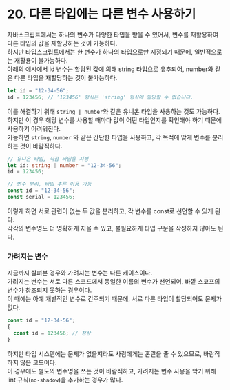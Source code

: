 # 20. 다른 타입에는 다른 변수 사용하기

자바스크립트에서는 하나의 변수가 다양한 타입을 받을 수 있어서, 변수를 재활용하여 다른 타입의 값을 재할당하는 것이 가능하다.  
하지만 타입스크립트에서는 한 변수가 하나의 타입으로만 지정되기 때문에, 일반적으로는 재활용이 불가능하다.  
아래의 예시에서 id 변수는 할당된 값에 의해 string 타입으로 유추되어, number와 같은 다른 타입을 재할당하는 것이 불가능하다.

```ts
let id = "12-34-56";
id = 123456; // ’123456' 형식은 'string' 형식에 할당할 수 없습니다.
```

이를 해결하기 위해 `string | number`와 같은 유니온 타입을 사용하는 것도 가능하다.  
하지만 이 경우 해당 변수를 사용할 때마다 값이 어떤 타입인지를 확인해야 하기 때문에 사용하기 어려워진다.  
가능하면 `string`, `number` 와 같은 간단한 타입을 사용하고, 각 목적에 맞게 변수를 분리하는 것이 바람직하다.

```ts
// 유니온 타입, 직접 타입을 지정
let id: string | number = "12-34-56";
id = 123456;

// 변수 분리, 타입 추론 이용 가능
const id = "12-34-56";
const serial = 123456;
```

이렇게 하면 서로 관련이 없는 두 값을 분리하고, 각 변수를 const로 선언할 수 있게 된다.  
각각의 변수명도 더 명확하게 지을 수 있고, 불필요하게 타입 구문을 작성하지 않아도 된다.

### 가려지는 변수

지금까지 살펴본 경우와 가려지는 변수는 다른 케이스이다.  
가려지는 변수는 서로 다른 스코프에서 동일한 이름의 변수가 선언되어, 바깥 스코프의 변수가 참조되지 못하는 경우이다.  
이 때에는 아예 개별적인 변수로 간주되기 때문에, 서로 다른 타입이 할당되어도 문제가 없다.

```ts
const id = "12-34-56";
{
  const id = 123456; // 정상
}
```

하지만 타입 시스템에는 문제가 없을지라도 사람에게는 혼란을 줄 수 있으므로, 바람직하지 않은 코드이다.  
이 경우에도 별도의 변수명을 쓰는 것이 바람직하고, 가려지는 변수 사용을 막기 위해 lint 규칙(`no-shadow`)을 추가하는 경우가 많다.
